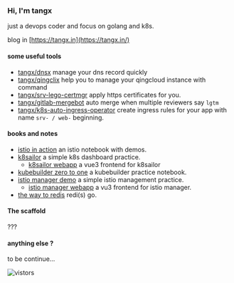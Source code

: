### Hi, I'm tangx

just a devops coder and focus on golang and k8s.

blog in [https://tangx.in](https://tangx.in/)

#### some useful tools

+ [tangx/dnsx](https://github.com/tangx/dnsx) manage your dns record quickly
+ [tangx/qingclix](https://github.com/tangx/qingclix) help you to manage your qingcloud instance with command
+ [tangx/srv-lego-certmgr](https://github.com/tangx/srv-lego-certmgr) apply https certificates for you.
+ [tangx/gitlab-mergebot](https://github.com/tangx/gitlab-mergebot) auto merge when multiple reviewers say `lgtm`
+ [tangx/k8s-auto-ingress-operator](https://github.com/tangx/k8s-auto-ingress-operator) create ingress rules for your app with name `srv- / web-` beginning.


#### books and notes

+ [istio in action](https://github.com/tangx/istio-in-action) an istio notebook with demos.
+ [k8sailor](https://github.com/tangx/k8sailor) a simple k8s dashboard practice.
  + [k8sailor webapp](https://github.com/tangx/k8sailor/tree/master/webapp) a vue3 frontend for k8sailor 
+ [kubebuilder zero to one](https://github.com/tangx/kubebuilder-zero-to-one) a kubebuilder practice notebook.
+ [istio manager demo](https://github.com/tangx/istio-manager-demo) a simple istio management practice.
  + [istio manager webapp](https://github.com/tangx/istio-web-demo) a vu3 frontend for istio manager. 
+ [the way to redis](https://github.com/tangx/the-way-to-redis) redi(s) go.

#### The scaffold

???

#### anything else ?

to be continue...

![vistors](https://visitor-badge.laobi.icu/badge?page_id=tangx)
